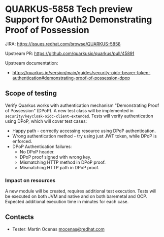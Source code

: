 # QUARKUS-5858 Tech preview Support for OAuth2 Demonstrating Proof of Possession

JIRA: https://issues.redhat.com/browse/QUARKUS-5858

Upstream PR: https://github.com/quarkusio/quarkus/pull/45891

Upstream documentation:
* https://quarkus.io/version/main/guides/security-oidc-bearer-token-authentication#demonstrating-proof-of-possession-dpop

## Scope of testing
Verify Quarkus works with authentication mechanism "Demonstrating Proof of Possession" (DPoP).
A new test class will be implemented in `security/keycloak-oidc-client-extended`.
Tests will verify authentication using DPoP, which will cover test cases:
* Happy path - correctly accessing resource using DPoP authentication.
* Wrong authentication method - try using just JWT token, while DPoP is enforced. 
* DPoP Authentication failures:
  * No DPoP header.
  * DPoP proof signed with wrong key.
  * Mismatching HTTP method in DPoP proof.
  * Mismatching HTTP path in DPoP proof.

### Impact on resources
A new module will be created, requires additional test execution.
Tests will be executed on both JVM and native and on both baremetal and OCP.
Expected additional execution time in minutes for each case.

## Contacts
* Tester: Martin Ocenas <mocenas@redhat.com>